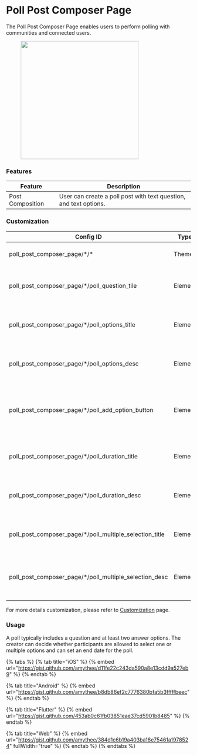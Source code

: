 # Poll Post Composer Page

The Poll Post Composer Page enables users to perform polling with communities and connected users.&#x20;

<figure><img src="../../../../.gitbook/assets/Screenshot 2567-11-08 at 17.03.29.png" alt="" width="321"><figcaption></figcaption></figure>

### Features <a href="#features" id="features"></a>

| Feature          | Description                                                       |
| ---------------- | ----------------------------------------------------------------- |
| Post Composition | User can create a poll post with text question, and text options. |

### Customization

<table><thead><tr><th width="261">Config ID</th><th width="122">Type</th><th>Description</th></tr></thead><tbody><tr><td>poll_post_composer_page/*/*</td><td>Theme</td><td>User can customize page theme.</td></tr><tr><td>poll_post_composer_page/*/poll_question_tile</td><td>Element</td><td>User can change wording of poll question title.</td></tr><tr><td>poll_post_composer_page/*/poll_options_title</td><td>Element</td><td>User can change wording of poll question title.</td></tr><tr><td>poll_post_composer_page/*/poll_options_desc</td><td>Element</td><td>User can change wording of poll options description.</td></tr><tr><td>poll_post_composer_page/*/poll_add_option_button</td><td>Element</td><td>User can change wording of add option button and its corresponding icon</td></tr><tr><td>poll_post_composer_page/*/poll_duration_title</td><td>Element</td><td>User can change wording of poll duration title.</td></tr><tr><td>poll_post_composer_page/*/poll_duration_desc</td><td>Element</td><td>User can change wording of poll duration description.</td></tr><tr><td>poll_post_composer_page/*/poll_multiple_selection_title</td><td>Element</td><td>User can change wording of poll multiple selection title.</td></tr><tr><td>poll_post_composer_page/*/poll_multiple_selection_desc</td><td>Element</td><td>User can change wording of poll multiple selection description.</td></tr></tbody></table>

For more details customization, please refer to [Customization](../../customization/) page.

### Usage <a href="#usage" id="usage"></a>

A poll typically includes a question and at least two answer options. The creator can decide whether participants are allowed to select one or multiple options and can set an end date for the poll.

{% tabs %}
{% tab title="iOS" %}
{% embed url="https://gist.github.com/amythee/d11fe22c243da590a8e13cdd9a527eb9" %}
{% endtab %}

{% tab title="Android" %}
{% embed url="https://gist.github.com/amythee/b8db86ef2c7776380bfa5b3fffffbeec" %}
{% endtab %}

{% tab title="Flutter" %}
{% embed url="https://gist.github.com/453ab0c61fb03851eae37cd5901b8485" %}
{% endtab %}

{% tab title="Web" %}
{% embed url="https://gist.github.com/amythee/384d1c6b19a403ba18e75461a1978524" fullWidth="true" %}
{% endtab %}
{% endtabs %}



